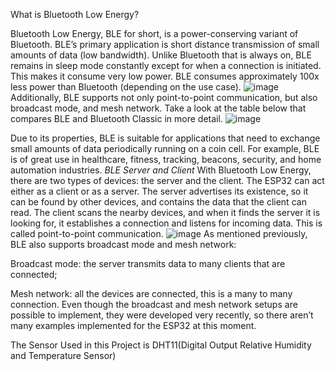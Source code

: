 What is Bluetooth Low Energy?

Bluetooth Low Energy, BLE for short, is a power-conserving variant of Bluetooth. BLE’s primary application is short distance transmission of small amounts of data (low bandwidth). Unlike Bluetooth that is always on, BLE remains in sleep mode constantly except for when a connection is initiated.
This makes it consume very low power. BLE consumes approximately 100x less power than Bluetooth (depending on the use case).
![image](https://user-images.githubusercontent.com/97583689/218306679-6bed89cf-3e93-45df-b8ce-34496dcb93c1.png)
Additionally, BLE supports not only point-to-point communication, but also broadcast mode, and mesh network.
Take a look at the table below that compares BLE and Bluetooth Classic in more detail.
![image](https://user-images.githubusercontent.com/97583689/218306707-e6436099-da91-4bcb-b1a3-42935d566a12.png)

Due to its properties, BLE is suitable for applications that need to exchange small amounts of data periodically running on a coin cell. For example, BLE is of great use in healthcare, fitness, tracking, beacons, security, and home automation industries.
*BLE Server and Client*
With Bluetooth Low Energy, there are two types of devices: the server and the client. The ESP32 can act either as a client or as a server.
The server advertises its existence, so it can be found by other devices, and contains the data that the client can read. The client scans the nearby devices, and when it finds the server it is looking for, it establishes a connection and listens for incoming data. This is called point-to-point communication.
![image](https://user-images.githubusercontent.com/97583689/218306763-cb07244c-f1e2-44d9-9d68-6d194b2f6a58.png)
As mentioned previously, BLE also supports broadcast mode and mesh network:

Broadcast mode: the server transmits data to many clients that are connected;

Mesh network: all the devices are connected, this is a many to many connection.
Even though the broadcast and mesh network setups are possible to implement, they were developed very recently, so there aren’t many examples implemented for the ESP32 at this moment.

The Sensor Used in this Project is DHT11(Digital Output Relative Humidity and Temperature Sensor)
